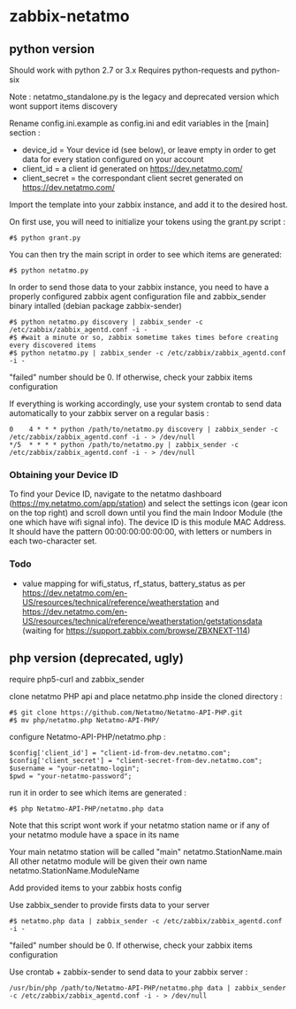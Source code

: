 # zabbix-netatmo

## python version

Should work with python 2.7 or 3.x
Requires python-requests and python-six

Note : netatmo_standalone.py is the legacy and deprecated version which wont support items discovery

Rename config.ini.example as config.ini and edit variables in the [main] section :
* device_id = Your device id (see below), or leave empty in order to get data for every station configured on your account
* client_id = a client id generated on https://dev.netatmo.com/
* client_secret = the correspondant client secret generated on https://dev.netatmo.com/

Import the template into your zabbix instance, and add it to the desired host.

On first use, you will need to initialize your tokens using the grant.py script :
```
#$ python grant.py
```

You can then try the main script in order to see which items are generated:
```
#$ python netatmo.py
```

In order to send those data to your zabbix instance, you need to have a properly configured zabbix agent configuration file and zabbix_sender binary intalled (debian package zabbix-sender)
```
#$ python netatmo.py discovery | zabbix_sender -c /etc/zabbix/zabbix_agentd.conf -i -
#$ #wait a minute or so, zabbix sometime takes times before creating every discovered items
#$ python netatmo.py | zabbix_sender -c /etc/zabbix/zabbix_agentd.conf -i -
```
"failed" number should be 0. If otherwise, check your zabbix items configuration


If everything is working accordingly, use your system crontab to send data automatically to your zabbix server on a regular basis :
```
0    4 * * * python /path/to/netatmo.py discovery | zabbix_sender -c /etc/zabbix/zabbix_agentd.conf -i - > /dev/null
*/5  * * * * python /path/to/netatmo.py | zabbix_sender -c /etc/zabbix/zabbix_agentd.conf -i - > /dev/null
```

### Obtaining your Device ID

To find your Device ID, navigate to the netatmo dashboard (https://my.netatmo.com/app/station) and select the settings icon (gear icon on the top right) and scroll down until you find the main Indoor Module (the one which have wifi signal info). The device ID is this module MAC Address. It should have the pattern 00:00:00:00:00:00, with letters or numbers in each two-character set.

### Todo

* value mapping for wifi_status, rf_status, battery_status as per https://dev.netatmo.com/en-US/resources/technical/reference/weatherstation and https://dev.netatmo.com/en-US/resources/technical/reference/weatherstation/getstationsdata (waiting for https://support.zabbix.com/browse/ZBXNEXT-114)

## php version (deprecated, ugly)

require php5-curl and zabbix_sender

clone netatmo PHP api and place netatmo.php inside the cloned directory :
```
#$ git clone https://github.com/Netatmo/Netatmo-API-PHP.git
#$ mv php/netatmo.php Netatmo-API-PHP/
```

configure Netatmo-API-PHP/netatmo.php :
```
$config['client_id'] = "client-id-from-dev.netatmo.com";
$config['client_secret'] = "client-secret-from-dev.netatmo.com";
$username = "your-netatmo-login";
$pwd = "your-netatmo-password";
```

run it in order to see which items are generated :
```
#$ php Netatmo-API-PHP/netatmo.php data
```

Note that this script wont work if your netatmo station name or if any of your netatmo module have a space in its name

Your main netatmo station will be called "main"
netatmo.StationName.main
All other netatmo module will be given their own name
netatmo.StationName.ModuleName

Add provided items to your zabbix hosts config

Use zabbix_sender to provide firsts data to your server
```
#$ netatmo.php data | zabbix_sender -c /etc/zabbix/zabbix_agentd.conf -i -
```
"failed" number should be 0. If otherwise, check your zabbix items configuration

Use crontab + zabbix-sender to send data to your zabbix server :
```
/usr/bin/php /path/to/Netatmo-API-PHP/netatmo.php data | zabbix_sender -c /etc/zabbix/zabbix_agentd.conf -i - > /dev/null
```

